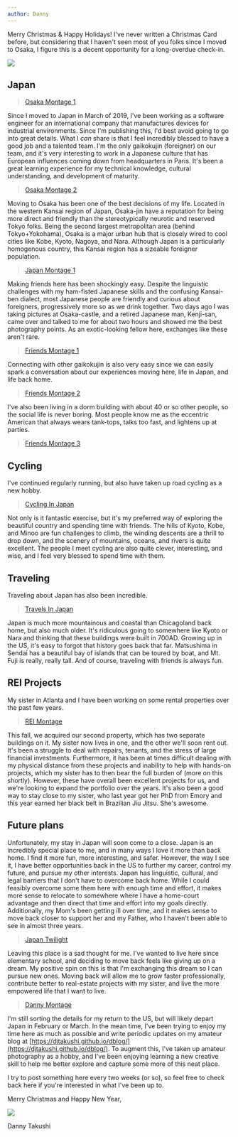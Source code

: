 ```yaml
---
author: Danny
---
```


Merry Christmas & Happy Holidays!  I've never written a Christmas Card before, but considering that I haven't seen most of you folks since I moved to Osaka, I figure this is a decent opportunity for a long-overdue check-in.

<img class="block_c" src="https://live.staticflickr.com/65535/51782654475_99dc62611d_z.jpg">

## Japan
<div class="block_c">
<blockquote class="imgur-embed-pub" lang="en" data-id="a/mVrdZKe"  ><a href="//imgur.com/a/mVrdZKe">Osaka Montage 1</a></blockquote><script async src="//s.imgur.com/min/embed.js" charset="utf-8"></script>
</div>

Since I moved to Japan in March of 2019, I've been working as a software engineer for an international company that manufactures devices for industrial environments.  Since I'm publishing this, I'd best avoid going to go into great details.  What I *can* share is that I feel incredibly blessed to have a good job and a talented team.  I'm the only gaikokujin (foreigner) on our team, and it's very interesting to work in a Japanese culture that has European influences coming down from headquarters in Paris.  It's been a great learning experience for my technical knowledge, cultural understanding, and development of maturity.

<div class="block_c">
<blockquote class="imgur-embed-pub" lang="en" data-id="a/T5gYWPY"  ><a href="//imgur.com/a/T5gYWPY">Osaka Montage 2</a></blockquote><script async src="//s.imgur.com/min/embed.js" charset="utf-8"></script>
</div>

Moving to Osaka has been one of the best decisions of my life.  Located in the western Kansai region of Japan, Osaka-jin have a reputation for being more direct and friendly than the stereotypically neurotic and reserved Tokyo folks.  Being the second largest metropolitan area (behind Tokyo+Yokohama), Osaka is a major urban hub that is closely wired to cool cities like Kobe, Kyoto, Nagoya, and Nara.  Although Japan is a particularly homogenous country, this Kansai region has a sizeable foreigner population.

<div class="block_c">
<blockquote class="imgur-embed-pub" lang="en" data-id="a/I7bOxkC"  ><a href="//imgur.com/a/I7bOxkC">Japan Montage 1</a></blockquote><script async src="//s.imgur.com/min/embed.js" charset="utf-8"></script>
</div>

Making friends here has been shockingly easy.  Despite the linguistic challenges with my ham-fisted Japanese skills and the confusing Kansai-ben dialect, most Japanese people are friendly and curious about foreigners, progressively more so as we drink together.  Two days ago I was taking pictures at Osaka-castle, and a retired Japanese man, Kenji-san, came over and talked to me for about two hours and showed me the best photography points.  As an exotic-looking fellow here, exchanges like these aren't rare.

<div class="block_c">
<blockquote class="imgur-embed-pub" lang="en" data-id="a/kQSezv0"  ><a href="//imgur.com/a/kQSezv0">Friends Montage 1</a></blockquote><script async src="//s.imgur.com/min/embed.js" charset="utf-8"></script>
</div>

Connecting with other gaikokujin is also very easy since we can easily spark a conversation about our experiences moving here, life in Japan, and life back home.  

<div class="block_c">
<blockquote class="imgur-embed-pub" lang="en" data-id="a/2sJz12E"  ><a href="//imgur.com/a/2sJz12E">Friends Montage 2</a></blockquote><script async src="//s.imgur.com/min/embed.js" charset="utf-8"></script>
</div>

I've also been living in a dorm building with about 40 or so other people, so the social life is never boring.  Most people know me as the eccentric American that always wears tank-tops, talks too fast, and lightens up at parties.

<div class="block_c">
<blockquote class="imgur-embed-pub" lang="en" data-id="a/QrRGhGL"  ><a href="//imgur.com/a/QrRGhGL">Friends Montage 3</a></blockquote><script async src="//s.imgur.com/min/embed.js" charset="utf-8"></script>
</div>

## Cycling

I've continued regularly running, but also have taken up road cycling as a new hobby.

<div class="block_c">
<blockquote class="imgur-embed-pub" lang="en" data-id="a/LJ66GQE"  ><a href="//imgur.com/a/LJ66GQE">Cycling In Japan</a></blockquote><script async src="//s.imgur.com/min/embed.js" charset="utf-8"></script>
</div>

Not only is it fantastic exercise, but it's my preferred way of exploring the beautiful country and spending time with friends.  The hills of Kyoto, Kobe, and Minoo are fun challenges to climb, the winding descents are a thrill to drop down, and the scenery of mountains, oceans, and rivers is quite excellent.  The people I meet cycling are also quite clever, interesting, and wise, and I feel very blessed to spend time with them.

## Traveling

Traveling about Japan has also been incredible.

<div class="block_c">
<blockquote class="imgur-embed-pub" lang="en" data-id="a/VQkUV4x"  ><a href="//imgur.com/a/VQkUV4x">Travels In Japan</a></blockquote><script async src="//s.imgur.com/min/embed.js" charset="utf-8"></script>
</div>

Japan is much more mountainous and coastal than Chicagoland back home, but also much older.  It's ridiculous going to somewhere like Kyoto or Nara and thinking that these buildings were built in 700AD.  Growing up in the US, it's easy to forgot that history goes back that far.  Matsushima in Sendai has a beautiful bay of islands that can be toured by boat, and Mt. Fuji is really, really tall.  And of course, traveling with friends is always fun.

## REI Projects

My sister in Atlanta and I have been working on some rental properties over the past few years.  

<div class="block_c">
<blockquote class="imgur-embed-pub" lang="en" data-id="a/Z1wVaa8"  ><a href="//imgur.com/a/Z1wVaa8">REI Montage</a></blockquote><script async src="//s.imgur.com/min/embed.js" charset="utf-8"></script>
</div>

This fall, we acquired our second property, which has two separate buildings on it.  My sister now lives in one, and the other we'll soon rent out.  It's been a struggle to deal with repairs, tenants, and the stress of large financial investments.  Furthermore, it has been at times difficult dealing with my physical distance from these projects and inability to help with hands-on projects, which my sister has to then bear the full burden of (more on this shortly).  However, these have overall been excellent projects for us, and we're looking to expand the portfolio over the years.  It's also been a good way to stay close to my sister, who last year got her PhD from Emory and this year earned her black belt in Brazilian Jiu Jitsu.  She's awesome.

## Future plans

Unfortunately, my stay in Japan will soon come to a close.  Japan is an incredibly special place to me, and in many ways I love it more than back home.  I find it more fun, more interesting, and safer.  However, the way I see it, I have better opportunities back in the US to further my career, control my future, and pursue my other interests.  Japan has linguistic, cultural, and legal barriers that I don't have to overcome back home.  While I could feasibly overcome some them here with enough time and effort, it makes more sense to relocate to somewhere where I have a home-court advantage and then direct that time and effort into my goals directly.  Additionally, my Mom's been getting ill over time, and it makes sense to move back closer to support her and my Father, who I haven't been able to see in almost three years.

<div class="block_c">
<blockquote class="imgur-embed-pub" lang="en" data-id="a/gBTTPr0"  ><a href="//imgur.com/a/gBTTPr0">Japan Twilight</a></blockquote><script async src="//s.imgur.com/min/embed.js" charset="utf-8"></script>
</div>

Leaving this place is a sad thought for me.  I've wanted to live here since elementary school, and deciding to move back feels like giving up on a dream.  My positive spin on this is that I'm exchanging this dream so I can pursue new ones.  Moving back will allow me to grow faster professionally, contribute better to real-estate projects with my sister, and live the more empowered life that I want to live.

<div class="block_c">
<blockquote class="imgur-embed-pub" lang="en" data-id="a/vJT656l"  ><a href="//imgur.com/a/vJT656l">Danny Montage</a></blockquote><script async src="//s.imgur.com/min/embed.js" charset="utf-8"></script>
</div>

I'm still sorting the details for my return to the US, but will likely depart Japan in February or March.  In the mean time, I've been trying to enjoy my time here as much as possible and write periodic updates on my amateur blog at [https://djtakushi.github.io/dblog/](https://djtakushi.github.io/dblog/).  To augment this, I've taken up amateur photography as a hobby, and I've been enjoying learning a new creative skill to help me better explore and capture some more of this neat place.

I try to post something here every two weeks (or so), so feel free to check back here if you're interested in what I've been up to.

Merry Christmas and Happy New Year,

<img class="block_c" src="https://live.staticflickr.com/65535/51782413989_2fbbd148b0_n.jpg">

Danny Takushi
